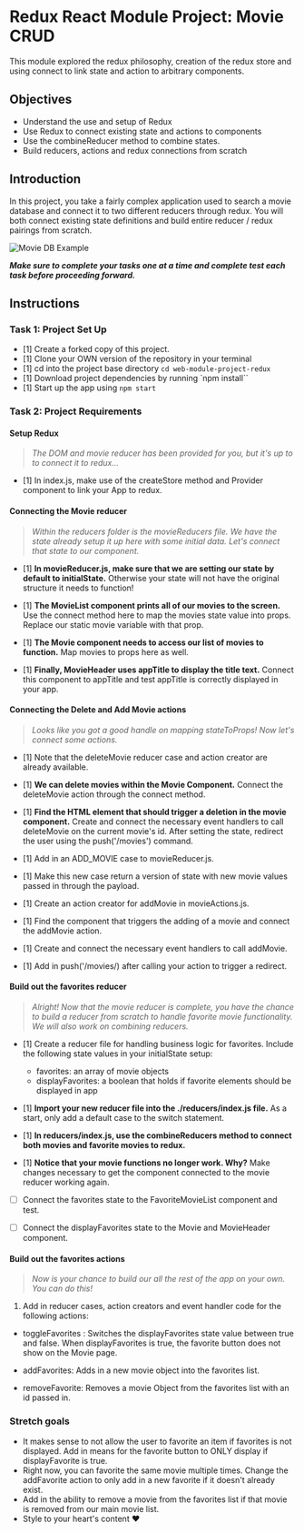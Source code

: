 
# Redux React Module Project: Movie CRUD

This module explored the redux philosophy, creation of the redux store and using connect to link state and action to arbitrary components.

## Objectives
- Understand the use and setup of Redux
- Use Redux to connect existing state and actions to components
- Use the combineReducer method to combine states.
- Build reducers, actions and redux connections from scratch

## Introduction
In this project, you take a fairly complex application used to search a movie database and connect it to two different reducers through redux. You will both connect existing state definitions and build entire reducer / redux pairings from scratch.

![Movie DB Example](project-goals.gif)

***Make sure to complete your tasks one at a time and complete test each task before proceeding forward.***

## Instructions
### Task 1: Project Set Up
* [1] Create a forked copy of this project.
* [1] Clone your OWN version of the repository in your terminal
* [1] cd into the project base directory `cd web-module-project-redux`
* [1] Download project dependencies by running `npm install``
* [1] Start up the app using `npm start`

### Task 2: Project Requirements
#### Setup Redux
> *The DOM and movie reducer has been provided for you, but it's up to to connect it to redux...*

* [1] In index.js, make use of the createStore method and Provider component to link your App to redux.

#### Connecting the Movie reducer
> *Within the reducers folder is the movieReducers file. We have the state already setup it up here with some initial data. Let's connect that state to our component.*

* [1] **In movieReducer.js, make sure that we are setting our state by default to initialState.** Otherwise your state will not have the original structure it needs to function!

* [1] **The MovieList component prints all of our movies to the screen.** Use the connect method here to map the movies state value into props. Replace our static movie variable with that prop.

* [1] **The Movie component needs to access our list of movies to function.** Map movies to props here as well.

* [1] **Finally, MovieHeader uses appTitle to display the title text.** Connect this component to appTitle and test appTitle is correctly displayed in your app.


#### Connecting the Delete and Add Movie actions
> *Looks like you got a good handle on mapping stateToProps! Now let's connect some actions.*

* [1] Note that the deleteMovie reducer case and action creator are already available.

* [1] **We can delete movies within the Movie Component.** Connect the deleteMovie action through the connect method.

* [1] **Find the HTML element that should trigger a deletion in the movie component.** Create and connect the necessary event handlers to call deleteMovie on the current movie's id. After setting the state, redirect the user using the push('/movies') command.

* [1] Add in an ADD_MOVIE case to movieReducer.js.
* [1] Make this new case return a version of state with new movie values passed in through the payload.
* [1] Create an action creator for addMovie in movieActions.js.
* [1] Find the component that triggers the adding of a movie and connect the addMovie action.
* [1] Create and connect the necessary event handlers to call addMovie.
* [1] Add in push('/movies/) after calling your action to trigger a redirect.

#### Build out the favorites reducer
> *Alright! Now that the movie reducer is complete, you have the chance to build a reducer from scratch to handle favorite movie functionality. We will also work on combining reducers.*

* [1] Create a reducer file for handling business logic for favorites. Include the following state values in your initialState setup:
  -  favorites: an array of movie objects
  -  displayFavorites: a boolean that holds if favorite elements should be displayed in app

* [1] **Import your new reducer file into the ./reducers/index.js file.** As a start, only add a default case to the switch statement.

* [1] **In reducers/index.js, use the combineReducers method to connect both movies and favorite movies to redux.**

* [1] **Notice that your movie functions no longer work. Why?** Make changes necessary to get the component connected to the movie reducer working again.

* [ ] Connect the favorites state to the FavoriteMovieList component and test.

* [ ] Connect the displayFavorites state to the Movie and MovieHeader component.

#### Build out the favorites actions
> *Now is your chance to build our all the rest of the app on your own. You can do this!*

1. Add in reducer cases, action creators and event handler code for the following actions:
  - toggleFavorites : Switches the displayFavorites state value between true and false. When displayFavorites is true, the favorite button does not show on the Movie page.
  
  - addFavorites: Adds in a new movie object into the favorites list.
  - removeFavorite: Removes a movie Object from the favorites list with an id passed in.

### Stretch goals
- It makes sense to not allow the user to favorite an item if favorites is not displayed. Add in means for the favorite button to ONLY display if displayFavorite is true.
- Right now, you can favorite the same movie multiple times. Change the addFavorite action to only add in a new favorite if it doesn't already exist.
- Add in the ability to remove a movie from the favorites list if that movie is removed from our main movie list.
- Style to your heart's content ❤️
